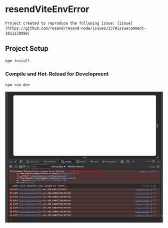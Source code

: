 # resendViteEnvError

    Project created to reproduce the following issue: [issue](https://github.com/resend/resend-node/issues/237#issuecomment-1851138098)

## Project Setup

```sh
npm install
```

### Compile and Hot-Reload for Development

```sh
npm run dev
```

![Alt text](image.png)
